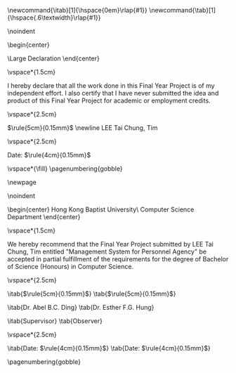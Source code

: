 <!-- This page is for an official declaration. -->

\newcommand{\itab}[1]{\hspace{0em}\rlap{#1}}
\newcommand{\tab}[1]{\hspace{.6\textwidth}\rlap{#1}}

\noindent

\begin{center}

\Large
Declaration
\end{center}

\vspace*{1.5cm}

I hereby declare that all the work done in this Final Year Project is of my independent effort. I also certify that I have never submitted the idea and product of this Final Year Project for academic or employment credits.

\vspace*{2.5cm}

$\rule{5cm}{0.15mm}$ \newline
LEE Tai Chung, Tim

\vspace*{2.5cm}

Date: $\rule{4cm}{0.15mm}$

\vspace*{\fill}
\pagenumbering{gobble}

\newpage

\noindent

\begin{center}
Hong Kong Baptist University\\ 
Computer Science Department
\end{center}

\vspace*{1.5cm}

We hereby recommend that the Final Year Project submitted by LEE Tai Chung, Tim entitled "Management System for Personnel Agency" be accepted in partial fulfillment of the requirements for the degree of Bachelor of Science (Honours) in Computer Science.

\vspace*{2.5cm}

\itab{$\rule{5cm}{0.15mm}$} \tab{$\rule{5cm}{0.15mm}$}

\itab{Dr. Abel B.C. Ding} \tab{Dr. Esther F.G. Hung}

\itab{Supervisor} \tab{Observer} 


\vspace*{2.5cm}

\itab{Date: $\rule{4cm}{0.15mm}$}  \tab{Date: $\rule{4cm}{0.15mm}$}



\pagenumbering{gobble}
